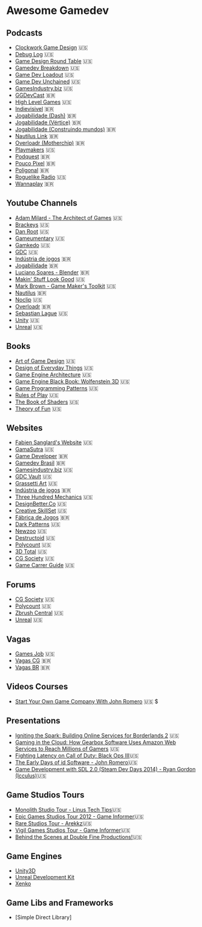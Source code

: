 ﻿# Awesome Gamedev

## Podcasts

- [Clockwork Game Design](http://keithburgun.net/podcast-2/) 🇺🇸
- [Debug Log](http://thedebuglog.com/category/podcast) 🇺🇸
- [Game Design Round Table](http://thegamedesignroundtable.com/) 🇺🇸
- [Gamedev Breakdown](https://soundcloud.com/user-782123614) 🇺🇸
- [Game Dev Loadout](https://www.gamedevloadout.com/podcast/) 🇺🇸
- [Game Dev Unchained](https://www.gamedevunchained.com) 🇺🇸
- [GamesIndustry.biz](http://gibiz.libsyn.com/podcast) 🇺🇸
- [GGDevCast](https://ggdevcast.com.br) 🇧🇷
- [High Level Games](https://www.highlevelgames.ca/podcastingnetwork) 🇺🇸
- [Indievisivel](http://indievisivel.com.br/category/podcast-indievisivel/) 🇧🇷
- [Jogabilidade (Dash)](http://jogabilida.de/category/podcasts/podcast-games/dash/) 🇧🇷
- [Jogabilidade (Vértice)](http://jogabilida.de/category/podcasts/podcast-games/vertice/) 🇧🇷
- [Jogabilidade (Construindo mundos)](http://jogabilida.de/category/podcasts/podcast-games/construindo-mundo/) 🇧🇷
- [Nautilus Link](https://soundcloud.com/nautiluslink) 🇧🇷
- [Overloadr (Motherchip)](http://overloadr.com.br/podcasts/motherchip/) 🇧🇷
- [Playmakers](http://brightblack.co/podcast/) 🇺🇸
- [Podquest](http://www.podquest.com.br) 🇧🇷
- [Pouco Pixel](https://poucopixel.com/) 🇧🇷
- [Poligonal](https://www.vice.com/pt_br/topic/poligonal) 🇧🇷
- [Roguelike Radio](http://www.roguelikeradio.com/) 🇺🇸
- [Wannaplay](http://www.wannaplay.com.br/podcasts/) 🇧🇷

## Youtube Channels

- [Adam Milard - The Architect of Games](https://www.youtube.com/user/Thefearalcarrot) 🇺🇸
- [Brackeys](https://www.youtube.com/channel/UCYbK_tjZ2OrIZFBvU6CCMiA) 🇺🇸
- [Dan Root](https://www.youtube.com/user/rootay) 🇺🇸
- [Gameumentary](https://www.youtube.com/channel/UCJS-pvsdN8JBnyPpV47gLSg) 🇺🇸
- [Gamkedo](https://www.youtube.com/user/GameDevLessons) 🇺🇸
- [GDC](https://www.youtube.com/channel/UC0JB7TSe49lg56u6qH8y_MQ) 🇺🇸
- [Indústria de jogos](https://www.youtube.com/channel/UCwTIfd7zrjlPxzEU_NlqznA) 🇧🇷
- [Jogabilidade](https://www.youtube.com/user/jogabilidades) 🇧🇷
- [Luciano Soares - Blender](https://www.youtube.com/user/lsdruid/videos) 🇧🇷
- [Makin' Stuff Look Good](https://www.youtube.com/channel/UCEklP9iLcpExB8vp_fWQseg) 🇺🇸
- [Mark Brown - Game Maker's Toolkit](https://www.youtube.com/channel/UCqJ-Xo29CKyLTjn6z2XwYAw) 🇺🇸
- [Nautilus](https://www.youtube.com/user/nautiluslink) 🇧🇷
- [Noclip](https://www.youtube.com/channel/UC0fDG3byEcMtbOqPMymDNbw) 🇺🇸
- [Overloadr](https://www.youtube.com/user/overloadr) 🇧🇷
- [Sebastian Lague](https://www.youtube.com/channel/UCmtyQOKKmrMVaKuRXz02jbQ) 🇺🇸
- [Unity](https://www.youtube.com/user/Unity3D) 🇺🇸
- [Unreal](https://www.youtube.com/channel/UCBobmJyzsJ6Ll7UbfhI4iwQ) 🇺🇸

## Books

- [Art of Game Design](https://www.amazon.com/Art-Game-Design-Lenses-Second/dp/1466598646) 🇺🇸
- [Design of Everyday Things](https://www.amazon.com/Design-Everyday-Things-Revised-Expanded/dp/0465050654) 🇺🇸
- [Game Engine Architecture](http://gameenginebook.com/) 🇺🇸
- [Game Engine Black Book: Wolfenstein 3D](https://www.amazon.com/Game-Engine-Black-Book-Wolfenstein/dp/1539692876) 🇺🇸
- [Game Programming Patterns](http://gameprogrammingpatterns.com/) 🇺🇸
- [Rules of Play](https://www.amazon.com/Rules-Play-Design-Fundamentals-Press/dp/0262240459) 🇺🇸
- [The Book of Shaders](https://thebookofshaders.com/) 🇺🇸
- [Theory of Fun](www.amazon.com/Theory-Game-Design-Raph-Koster/dp/1449363210) 🇺🇸

## Websites

- [Fabien Sanglard's Website](http://fabiensanglard.net/) 🇺🇸
- [GamaSutra](https://www.gamasutra.com/) 🇺🇸
- [Game Developer](https://gamedeveloper.com.br) 🇧🇷
- [Gamedev Brasil](http://www.gamedev.com.br) 🇧🇷
- [Gamesindustry.biz](https://www.gamesindustry.biz) 🇺🇸
- [GDC Vault](https://www.gdcvault.com/) 🇺🇸
- [Grassetti Art](https://gumroad.com/grassettiart) 🇺🇸
- [Indústria de jogos](http://www.industriadejogos.com.br) 🇧🇷
- [Three Hundred Mechanics](http://www.squidi.net) 🇺🇸
- [DesignBetter.Co](https://www.designbetter.co) 🇺🇸
- [Creative SkillSet](http://creativeskillset.org) 🇺🇸
- [Fábrica de Jogos](http://www.fabricadejogos.net) 🇧🇷
- [Dark Patterns](https://darkpatterns.org) 🇺🇸
- [Newzoo](https://newzoo.com) 🇺🇸
- [Destructoid](https://www.destructoid.com) 🇺🇸
- [Polycount](https://polycount.com) 🇺🇸
- [3D Total](https://www.3dtotal.com) 🇺🇸
- [CG Society](http://www.cgsociety.org) 🇺🇸
- [Game Carrer Guide](https://www.gamecareerguide.com) 🇺🇸

## Forums

- [CG Society](http://forums.cgsociety.org) 🇺🇸
- [Polycount](https://polycount.com/forum) 🇺🇸
- [Zbrush Central](http://www.zbrushcentral.com/forum.php) 🇺🇸
- [Unreal](https://forums.unrealengine.com) 🇺🇸

## Vagas

- [Games Job](http://www.gamesjob.com.br) 🇺🇸
- [Vagas CG](https://vagascg.com.br) 🇧🇷
- [Vagas BR](https://twitter.com/vaggasbr) 🇧🇷

## Videos Courses

- [Start Your Own Game Company With John Romero](https://www.linkedin.com/learning/start-your-own-game-company-with-john-romero/) 🇺🇸 $

## Presentations

- [Igniting the Spark: Building Online Services for Borderlands 2](https://www.slideshare.net/JimmyS7/igniting-the-spark-building-online-services-for-borderlands-2) 🇺🇸
- [Gaming in the Cloud: How Gearbox Software Uses Amazon Web Services to Reach Millions of Gamers](https://www.slideshare.net/JimmyS7/gaming-in-the-cloud-how-gearbox-software-uses-amazon-web-services-to-reach-millions-of-gamers) 🇺🇸
- [Fighting Latency on Call of Duty: Black Ops III](https://www.youtube.com/watch?v=EtLHLfNpu84&t=86s)🇺🇸
- [The Early Days of id Software - John Romero](https://www.youtube.com/watch?v=E2MIpi8pIvY)🇺🇸
- [Game Development with SDL 2.0 (Steam Dev Days 2014) - Ryan Gordon (Icculus)](https://www.youtube.com/watch?v=MeMPCSqQ-34)🇺🇸

## Game Studios Tours
- [Monolith Studio Tour - Linus Tech Tips](https://www.youtube.com/watch?v=VUlLcO5sKIk)🇺🇸
- [Epic Games Studios Tour 2012 - Game Informer](https://www.youtube.com/watch?v=2DvC3hpOhKI)🇺🇸
- [Rare Studios Tour - Arekkz](https://www.youtube.com/watch?v=lHmeKEFzBBs&t=289s)🇺🇸
- [Vigil Games Studios Tour - Game Informer](https://www.youtube.com/watch?v=EdUvOhOFeiY)🇺🇸
- [Behind the Scenes at Double Fine Productions!](https://www.youtube.com/watch?v=sIxCFemhogo)🇺🇸

## Game Engines
- [Unity3D](http://www.unity3d.com)
- [Unreal Development Kit](http://www.unrealengine.com)
- [Xenko](http://www.xenko.com)

## Game Libs and Frameworks
- [Simple Direct Library]
